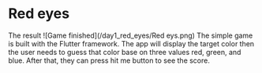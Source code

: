# Red eyes
The result ![Game finished](/day1_red_eyes/Red eys.png)
The simple game is built with the Flutter framework. 
The app will display the target color then the user needs to guess that color base on three values red, green, and blue. After that, they can press hit me button to see the score. 
